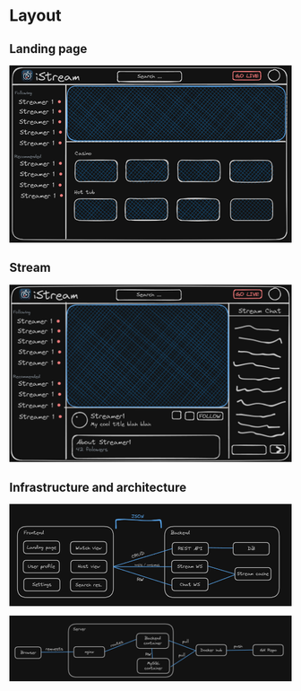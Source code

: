 # Layout

## Landing page

![](assets/landing-page.png)

## Stream

![](assets/stream.png)


## Infrastructure and architecture

![](assets/diagram-architecture.png)

![](assets/diagram-infrastructure.png)

